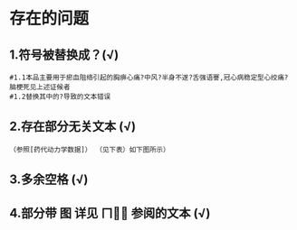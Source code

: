 #  存在的问题
## 1.符号被替换成？(√)
    #1.1本品主要用于瘀血阻络引起的胸痹心痛?中风?半身不遂?舌强语謇,冠心病稳定型心绞痛?脑梗死见上述证候者
    #1.2替换其中的?导致的文本错误
## 2.存在部分无关文本    (√)
    （参照[药代动力学数据]） （见下表）如下图所示）
## 3.多余空格     (√)
## 4.部分带 图 详见 ㄇ  参阅的文本  (√)
